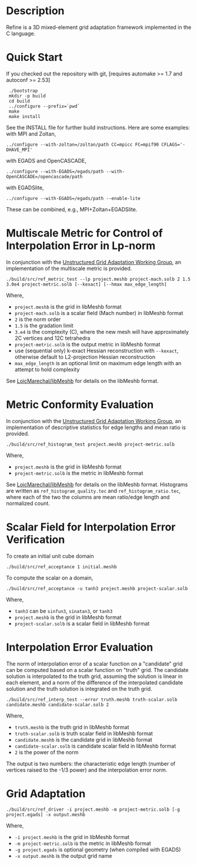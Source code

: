 # Description

Refine is a 3D mixed-element grid adaptation framework implemented in
the C language.

# Quick Start

If you checked out the repository with git, 
[requires automake >= 1.7 and autoconf >= 2.53]
```
 ./bootstrap
 mkdir -p build
 cd build
 ../configure --prefix=`pwd`
 make
 make install
```
See the INSTALL file for further build instructions. Here are some examples:
with MPI and Zoltan,
```
../configure --with-zoltan=/zoltan/path CC=mpicc FC=mpif90 CFLAGS='-DHAVE_MPI'
```
with EGADS and OpenCASCADE,
```
../configure --with-EGADS=/egads/path --with-OpenCASCADE=/opencascade/path
```
with EGADSlite,
```
../configure --with-EGADS=/egads/path --enable-lite
```
These can be combined, e.g., MPI+Zoltan+EGADSlite.

# Multiscale Metric for Control of Interpolation Error in Lp-norm
In conjunction with the
[Unstructured Grid Adaptation Working Group](https://ugawg.github.io/),
an implementation of the multiscale metric is provided.
```
./build/src/ref_metric_test --lp project.meshb project-mach.solb 2 1.5 3.0e4 project-metric.solb [--kexact] [--hmax max_edge_length]
```
Where,
 - `project.meshb` is the grid in libMeshb format
 - `project-mach.solb` is a scalar field (Mach number) in libMeshb format
 - `2` is the norm order
 - `1.5` is the gradation limit
 - `3.e4` is the complexity (C), where the new mesh will have approximately 2C vertices and 12C tetrahedra
 - `project-metric.solb` is the output metric in libMeshb format
 - use (sequential only) k-exact Hessian reconstruction with `--kexact`,
   otherwise default to L2-projection Hessian reconstruction
 - `max_edge_length` is an optional limit on maximum edge length with an attempt to hold complexity

See [LoicMarechal/libMeshb](https://github.com/LoicMarechal/libMeshb)
for details on the libMeshb format.

# Metric Conformity Evaluation
In conjunction with the
[Unstructured Grid Adaptation Working Group](https://ugawg.github.io/),
an implementation of descriptive statistics for
edge lengths and mean ratio is provided.
```
./build/src/ref_histogram_test project.meshb project-metric.solb
```
Where,
 - `project.meshb` is the grid in libMeshb format
 - `project-metric.solb` is the metric in libMeshb format

See [LoicMarechal/libMeshb](https://github.com/LoicMarechal/libMeshb)
for details on the libMeshb format.
Histograms are written as `ref_histogram_quality.tec` and
`ref_histogram_ratio.tec`, where each of the two the columns are
mean ratio/edge length and normalized count.  

# Scalar Field for Interpolation Error Verification
To create an initial unit cube domain
```
./build/src/ref_acceptance 1 initial.meshb
```
To compute the scalar on a domain,
```
./build/src/ref_acceptance -u tanh3 project.meshb project-scalar.solb
```
Where,
 - `tanh3` can be `sinfun3`, `sinatan3`, or `tanh3`
 - `project.meshb` is the grid in libMeshb format
 - `project-scalar.solb` is a scalar field in libMeshb format

# Interpolation Error Evaluation
The norm of interpolation error of a scalar function on a "candidate" grid can
be computed based on a scalar function on "truth" grid.
The candidate solution is interpolated to the truth grid,
assuming the solution is linear in each element, and
a norm of the difference of the interpolated candidate solution and the
truth solution is integrated on the truth grid.
```
./build/src/ref_interp_test --error truth.meshb truth-scalar.solb candidate.meshb candidate-scalar.solb 2
```
Where,
 - `truth.meshb` is the truth grid in libMeshb format
 - `truth-scalar.solb` is truth scalar field in libMeshb format
 - `candidate.meshb` is the candidate grid in libMeshb format
 - `candidate-scalar.solb` is candidate scalar field in libMeshb format
 - `2` is the power of the norm

The output is two numbers: the characteristic edge length
(number of vertices raised to the -1/3 power) and the interpolation error norm.

# Grid Adaptation
```
./build/src/ref_driver -i project.meshb -m project-metric.solb [-g project.egads] -x output.meshb
```
Where,
 - `-i project.meshb` is the grid in libMeshb format
 - `-m project-metric.solb` is the metric in libMeshb format
 - `-g project.egads` is optional geometry (when compiled with EGADS)
 - `-x output.meshb` is the output grid name
